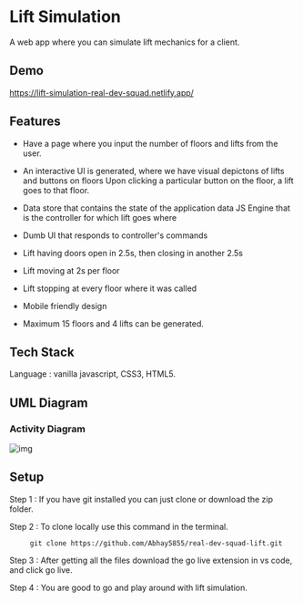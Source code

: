 
# Lift Simulation

A web app where you can simulate lift mechanics for a client.



## Demo

https://lift-simulation-real-dev-squad.netlify.app/



## Features

- Have a page where you input the number of floors and lifts from the user.
- An interactive UI is generated, where we have visual depictons of lifts and buttons on floors
  Upon clicking a particular button on the floor, a lift goes to that floor.

- Data store that contains the state of the application data
  JS Engine that is the controller for which lift goes where
- Dumb UI that responds to controller's commands

- Lift having doors open in 2.5s, then closing in another 2.5s
- Lift moving at 2s per floor
- Lift stopping at every floor where it was called
- Mobile friendly design
- Maximum 15 floors and 4 lifts can be generated.

## Tech Stack

Language : vanilla javascript, CSS3, HTML5.


## UML Diagram

<h3>Activity Diagram</h3>

<img src='https://iili.io/48VDIR.png' alt='img'>

## Setup
Step 1 : If you have git installed you can just clone or download the zip folder.

Step 2 : To clone locally use this command in the terminal.

         git clone https://github.com/Abhay5855/real-dev-squad-lift.git

Step 3 : After getting all the files download the go live extension in vs code, and click go live.

Step 4 : You are good to go and play around with lift simulation.
